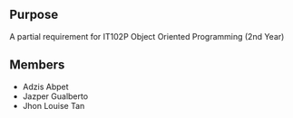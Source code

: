 ## Purpose
A partial requirement for IT102P Object Oriented Programming (2nd Year)

## Members
- Adzis Abpet
- Jazper Gualberto
- Jhon Louise Tan
